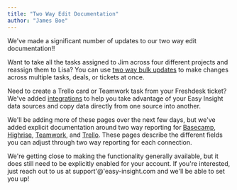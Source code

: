 ```yaml
---
title: "Two Way Edit Documentation"
author: "James Boe"
---
```


We've made a significant number of updates to our two way edit documentation!!<!--more-->

Want to take all the tasks assigned to Jim across four different projects and reassign them to Lisa? You can use <a href="https://www.easy-insight.com/docs/two_way/two_way_bulk_update.html">two way bulk updates</a> to make changes across multiple tasks, deals, or tickets at once.

Need to create a Trello card or Teamwork task from your Freshdesk ticket? We've added <a href="https://www.easy-insight.com/docs/two_way/two_way_integrations.html">integrations</a> to help you take advantage of your Easy Insight data sources and copy data directly from one source into another.

We'll be adding more of these pages over the next few days, but we've added explicit documentation around two way reporting for <a href="https://www.easy-insight.com/docs/two_way/two_way_basecamp.html">Basecamp</a>, <a href="https://www.easy-insight.com/docs/two_way/two_way_highrise.html">Highrise</a>, <a href="https://www.easy-insight.com/docs/two_way/two_way_teamwork.html">Teamwork</a>, and <a href="https://www.easy-insight.com/docs/two_way/two_way_trello.html">Trello</a>. These pages describe the different fields you can adjust through two way reporting for each connection.

We're getting close to making the functionality generally available, but it does still need to be explicitly enabled for your account. If you're interested, just reach out to us at support'@'easy-insight.com and we'll be able to set you up!